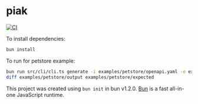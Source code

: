 # piak

[![CI](https://github.com/floriscornel/piak/actions/workflows/ci.yml/badge.svg)](https://github.com/floriscornel/piak/actions/workflows/ci.yml)

To install dependencies:

```bash
bun install
```

To run for petstore example:

```bash
bun run src/cli/cli.ts generate -i examples/petstore/openapi.yaml -o examples/petstore/output
diff examples/petstore/output examples/petstore/expected
```

This project was created using `bun init` in bun v1.2.0. [Bun](https://bun.sh) is a fast all-in-one JavaScript runtime.
